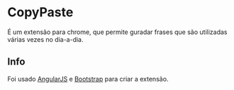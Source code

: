 # CopyPaste
É um extensão para chrome, que permite guradar frases que são utilizadas várias vezes no dia-a-dia.

## Info

Foi usado [AngularJS](https://angularjs.org/) e [Bootstrap](http://getbootstrap.com/css/) para criar a extensão.
